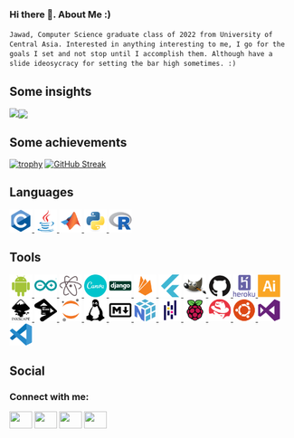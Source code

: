 ### Hi there 👋. About Me :)

<!--
**qalmaqihir/qalmaqihir** is a ✨ _special_ ✨ repository because its `README.md` (this file) appears on your GitHub profile.
Here are some ideas to get you started:
- 🔭 I’m currently working on ...
- 🌱 I’m currently learning ...
- 👯 I’m looking to collaborate on ...
- 🤔 I’m looking for help with ...
- 💬 Ask me about ...
- 📫 How to reach me: ...
- 😄 Pronouns: ...
- ⚡ Fun fact: ...
[![My GitHub stats](https://github-readme-stats.vercel.app/api?username=qalmaqihir)](https://github.com/anuraghazra/github-readme-stats)
![My GitHub stats](https://github-readme-stats.vercel.app/api?username=qalmaqihir&hide=contribs,prs)
![My GitHub stats](https://github-readme-stats.vercel.app/api?username=qalmaqihir&count_private=true)
![My GitHub stats](https://github-readme-stats.vercel.app/api?username=qalmaqihir&show_icons=true)
![My GitHub stats](https://github-readme-stats.vercel.app/api?username=qalmaqihir&show_icons=true&theme=radical)
Github extra pins
[![Readme Card](https://github-readme-stats.vercel.app/api/pin/?username=qalmaqihir&repo=github-readme-stats)](https://github.com/qalmaqihir/github-readme-stats)
Github Lang card
[![Top Langs](https://github-readme-stats.vercel.app/api/top-langs/?username=anuraghazra)](https://github.com/anuraghazra/github-readme-stats)
Used these
![My GitHub stats](https://github-readme-stats.vercel.app/api?username=qalmaqihir&count_private=true&show_icons=true)
[![Top Langs](https://github-readme-stats.vercel.app/api/top-langs/?username=qalmaqihir&layout=compact)](https://github.com/qalmaqihir/github-readme-stats)
-->

`Jawad, Computer Science graduate class of 2022 from University of Central Asia. Interested in anything interesting to me, I go for the goals I set and not stop until I accomplish them. Although have a slide ideosycracy for setting the bar high sometimes. :)`

## Some insights

<a href="">
  <img align="left" src="https://github-readme-stats.vercel.app/api?username=qalmaqihir&count_private=true&show_icons=true&hide=contribs" />
</a>
<a href="https://github.com/qalmaqihir/github-readme-stats">
  <img align="center" src="https://github-readme-stats.vercel.app/api/top-langs/?username=qalmaqihir&layout=compact" />
</a>


## Some achievements 

[![trophy](https://github-profile-trophy.vercel.app/?username=qalmaqihir&row=1&margin-w=15&margin-h=15)](https://github.com/ryo-ma/github-profile-trophy)
[![GitHub Streak](https://github-readme-streak-stats.herokuapp.com/?user=qalmaqihir)](https://git.io/streak-stats)


## Languages

<p align="left"> <a href="https://www.cprogramming.com/" target="_blank"> <img src="https://github.com/devicons/devicon/blob/master/icons/c/c-original.svg" alt="c" width="40" height="40"/> </a> <a href="https://www.java.com/en/" target="_blank"> <img src="https://github.com/devicons/devicon/blob/master/icons/java/java-original.svg" alt="java" width="40" height="40"/> </a> <a href="https://www.mathworks.com/?s_tid=mlh_gn_logo" target="_blank"> <img src="https://github.com/devicons/devicon/blob/master/icons/matlab/matlab-original.svg" alt="matlab" width="40" height="40"/> </a> <a href="https://www.python.org" target="_blank"> <img src="https://github.com/devicons/devicon/blob/master/icons/python/python-original.svg" alt="python" width="40" height="40"/> </a><a href="https://www.r-project.org/" target="_blank"> <img src="https://github.com/devicons/devicon/blob/master/icons/r/r-original.svg" alt="r" width="40" height="40"/></a> </p>

## Tools

<p align="left"> <a href="" target="_blank"> <img src="https://github.com/devicons/devicon/blob/master/icons/android/android-original.svg" alt="android" width="40" height="40"/> </a> <a href="" target="_blank"> <img src="https://github.com/devicons/devicon/blob/master/icons/arduino/arduino-original.svg" alt="arduino" width="40" height="40"/> </a> <a href="https://www.mathworks.com/?s_tid=mlh_gn_logo" target="_blank"> <img src="https://github.com/devicons/devicon/blob/master/icons/atom/atom-original.svg" alt="atom" width="40" height="40"/> </a> <a href="" target="_blank"> <img src="https://github.com/devicons/devicon/blob/master/icons/canva/canva-original.svg" alt="canva" width="40" height="40"/> </a>  <a href="" target="_blank"> <img src="https://github.com/devicons/devicon/blob/master/icons/django/django-original.svg" alt="django" width="40" height="40"/> </a> <a href="" target="_blank"> <img src="https://github.com/devicons/devicon/blob/master/icons/firebase/firebase-plain.svg" alt="firebase" width="40" height="40"/> </a> <a href="" target="_blank"> <img src="https://github.com/devicons/devicon/blob/master/icons/flutter/flutter-plain.svg" alt="flutter" width="40" height="40"/> </a> <a href="" target="_blank"> <img src="https://github.com/devicons/devicon/blob/master/icons/gimp/gimp-original.svg" alt="gimp" width="40" height="40"/> </a> <a href="" target="_blank"> <img src="https://github.com/devicons/devicon/blob/master/icons/github/github-original.svg" alt="github" width="40" height="40"/> </a> <a href="" target="_blank"> <img src="https://github.com/devicons/devicon/blob/master/icons/heroku/heroku-plain-wordmark.svg" alt="heroku" width="40" height="40"/> </a> <a href="" target="_blank"> <img src="https://github.com/devicons/devicon/blob/master/icons/illustrator/illustrator-plain.svg" alt="illustrator" width="40" height="40"/> </a> <a href="" target="_blank"> <img src="https://github.com/devicons/devicon/blob/master/icons/inkscape/inkscape-plain-wordmark.svg" alt="inkscape" width="40" height="40"/> </a><a href="" target="_blank"> <img src="https://github.com/devicons/devicon/blob/master/icons/jetbrains/jetbrains-plain.svg" alt="jetbrain" width="40" height="40"/> </a><a href="" target="_blank"> <img src="https://github.com/devicons/devicon/blob/master/icons/jupyter/jupyter-original.svg" alt="jupyter" width="40" height="40"/> </a> <a href="" target="_blank"> <img src="https://github.com/devicons/devicon/blob/master/icons/linux/linux-plain.svg" alt="linux" width="40" height="40"/> </a> <a href="" target="_blank"> <img src="https://github.com/devicons/devicon/blob/master/icons/markdown/markdown-original.svg" alt="markdown" width="40" height="40"/> </a> <a href="" target="_blank"> <img src="https://github.com/devicons/devicon/blob/master/icons/numpy/numpy-original.svg" alt="numpy" width="40" height="40"/> </a> <a href="" target="_blank"> <img src="https://github.com/devicons/devicon/blob/master/icons/pandas/pandas-original.svg" alt="pandas" width="40" height="40"/> </a>
    <a href="" target="_blank"> <img src="https://github.com/devicons/devicon/blob/master/icons/raspberrypi/raspberrypi-original.svg" alt="raspberrypi" width="40" height="40"/> </a> <a href="" target="_blank"> <img src="https://github.com/devicons/devicon/blob/master/icons/redhat/redhat-plain.svg" alt="redhat" width="40" height="40"/> </a> <a href="" target="_blank"> <img src="https://github.com/devicons/devicon/blob/master/icons/ubuntu/ubuntu-plain.svg" alt="ubuntu" width="40" height="40"/> </a> <a href="" target="_blank"> <img src="https://github.com/devicons/devicon/blob/master/icons/visualstudio/visualstudio-plain.svg" alt="visualstudio" width="40" height="40"/> </a><a href="" target="_blank"> <img src="https://github.com/devicons/devicon/blob/master/icons/vscode/vscode-original.svg" alt="viscode" width="40" height="40"/> </a>
  
</p>

## Social

<h3 align="left">Connect with me:</h3>
<p align="left"> <a href="https://twitter.com/qalmaqihir" target="blank"><img align="center" src="https://cdn.jsdelivr.net/npm/simple-icons@3.0.1/icons/twitter.svg" alt="" height="30" width="40" /></a> <a href="https://www.linkedin.com/in/jawad-haider-uca/" target="blank"><img align="center" src="https://cdn.jsdelivr.net/npm/simple-icons@3.0.1/icons/linkedin.svg" alt="" height="30" width="40" /></a> <a href="https://www.instagram.com/falconsiisms" target="blank"><img align="center" src="https://cdn.jsdelivr.net/npm/simple-icons@3.0.1/icons/instagram.svg" alt="" height="30" width="40" /></a> <a href="https://discord.gg/APA5skZx7K" target="blank"><img align="center" src="https://cdn.jsdelivr.net/npm/simple-icons@3.0.1/icons/discord.svg" alt="" height="30" width="40" /></a>
</p>

